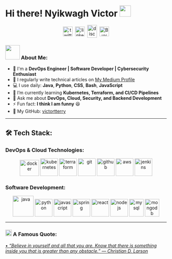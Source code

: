 # Hi there! Nyikwagh Victor <img src="https://github.com/TheDudeThatCode/TheDudeThatCode/blob/master/Assets/Hi.gif" width="35" />

<p align="center">
<a href="https://twitter.comr_twitter" target="blank"><img align="center" src="https://cdn.jsdelivr.net/npm/simple-icons@3.0.1/icons/twitter.svg" alt="twitter" height="30" width="30" /></a>&nbsp;
<a href="www.linkedin.com/in/victor-nyikwagh-83155a16b" target="blank"><img align="center" src="https://cdn.jsdelivr.net/npm/simple-icons@3.0.1/icons/linkedin.svg" alt="linkedin" height="30" width="30" /></a>&nbsp;
<a href="http://discord.com/use/your_discord" target="blank"><img align="center" src="https://cdn.jsdelivr.net/npm/simple-icons@3.0.1/icons/discord.svg" alt="discord" height="40" width="30" /></a>&nbsp;
<a href="https://www.buymeacof.com/your_profile"><img align="center" alt="Buy me a Coffee" width="30px" src="https://cdn.jsdelivr.net/npm/simple-icons@3.0.1/icons/buymeacoffee.svg" /></a>
</p>

### <img src="https://github.com/TheDudeThatCode/TheDudeThatCode/blob/master/Assets/Developer.gif" width="45" /> About Me:
- 🏦 I'm a **DevOps Engineer | Software Developer | Cybersecurity Enthusiast**
- 📝 I regularly write technical articles on [My Medium Profile](https://medium.com/@victorterry)
- 💻 I use daily: **Java**, **Python**, **CSS**, **Bash**, **JavaScript**
- 🌱 I’m currently learning **Kubernetes, Terraform, and CI/CD Pipelines**
- 💬 Ask me about **DevOps, Cloud, Security, and Backend Development**
- ⚡ Fun fact: **I think I am funny** 😆
- 🔗 My GitHub: [victortterry](https://github.com/victortterry)

---

## 🛠️ Tech Stack:

### DevOps & Cloud Technologies:
<p align="center">
      <img src="https://www.vectorlogo.zone/logos/docker/docker-official.svg" alt="docker" width="60" height="50"/>
      <img src="https://www.vectorlogo.zone/logos/kubernetes/kubernetes-icon.svg" alt="kubernetes" width="55" height="55"/>
      <img src="https://www.vectorlogo.zone/logos/terraformio/terraformio-icon.svg" alt="terraform" width="55" height="55"/>
      <img src="https://www.vectorlogo.zone/logos/git-scm/git-scm-icon.svg" alt="git" width="55" height="55"/>
      <img src="https://www.vectorlogo.zone/logos/github/github-icon.svg" alt="github" width="55" height="55"/>
      <img src="https://www.vectorlogo.zone/logos/amazon_aws/amazon_aws-icon.svg" alt="aws" width="55" height="55"/>
      <img src="https://www.vectorlogo.zone/logos/jenkins/jenkins-icon.svg" alt="jenkins" width="55" height="55"/>
</p>

### Software Development:
<p align="center">
      <img src="https://www.vectorlogo.zone/logos/java/java-icon.svg" alt="java" width="65" height="65"/> 
      <img src="https://www.vectorlogo.zone/logos/python/python-icon.svg" alt="python" width="55" height="55"/>
      <img src="https://www.vectorlogo.zone/logos/javascript/javascript-icon.svg" alt="javascript" width="55" height="55"/>
      <img src="https://www.vectorlogo.zone/logos/springio/springio-icon.svg" alt="spring" width="55" height="55"/>
      <img src="https://www.vectorlogo.zone/logos/reactjs/reactjs-icon.svg" alt="react" width="55" height="55"/>
      <img src="https://www.vectorlogo.zone/logos/nodejs/nodejs-icon.svg" alt="nodejs" width="55" height="55"/>
      <img src="https://www.vectorlogo.zone/logos/mysql/mysql-icon.svg" alt="mysql" width="45" height="55"/>
      <img src="https://www.vectorlogo.zone/logos/mongodb/mongodb-icon.svg" alt="mongodb" width="45" height="55"/>
</p>

---

### <img alt="GIF" src="https://github.com/TheDudeThatCode/TheDudeThatCode/blob/master/Assets/hmm.gif" width="20" /> A Famous Quote:
<a href="https://github.com/marketplace/actions/quote-readme">
<!--STARTS_HERE_QUOTE_README-->
• <i>“Believe in yourself and all that you are. Know that there is something inside you that is greater than any obstacle.” — Christian D. Larson</i>
<!--ENDS_HERE_QUOTE_README-->
</a>
